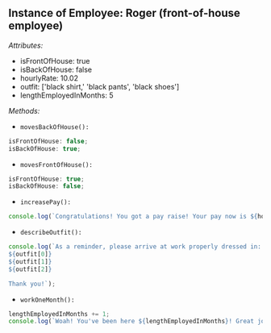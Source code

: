 ## Instance of Employee: Roger (front-of-house employee)

*Attributes:*
  * isFrontOfHouse: true
  * isBackOfHouse: false
  * hourlyRate: 10.02
  * outfit: ['black shirt,' 'black pants', 'black shoes']
  * lengthEmployedInMonths: 5

*Methods:*
  * `movesBackOfHouse():`
```javascript
isFrontOfHouse: false;
isBackOfHouse: true;
```

  * `movesFrontOfHouse():`
```javascript
isFrontOfHouse: true;
isBackOfHouse: false;
```

  * `increasePay():`
```javascript
console.log(`Congratulations! You got a pay raise! Your pay now is ${hourlyRate + .5}!`); // 10.52
```

  * `describeOutfit():`
```javascript
console.log(`As a reminder, please arrive at work properly dressed in:
${outfit[0]}
${outfit[1]}
${outfit[2]}

Thank you!`);
```
  * `workOneMonth():`
```javascript
lengthEmployedInMonths += 1;
console.log(`Woah! You've been here ${lengthEmployedInMonths}! Great job!`);
```
